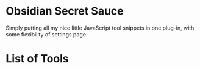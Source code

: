 # Obsidian Secret Sauce

Simply putting all my nice little JavaScript tool snippets in one plug-in, with some flexibility of settings page.

# List of Tools
